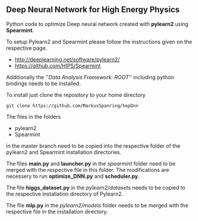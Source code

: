 Deep Neural Network for High Energy Physics
-----------

Python code to optimize Deep neural network created with **pylearn2** using **Spearmint**.

To setup Pylearn2 and Spearmint please follow the instructions given on the respective page.

-   http://deeplearning.net/software/pylearn2/
-   https://github.com/HIPS/Spearmint


Additionally the ''*Data Analysis Framework: ROOT*'' including python bindings needs to be installed.

To install just clone the repository to your home directory

	git clone https://github.com/MarkusSpanring/hepDnn

The files in the folders 
- pylearn2
- Spearmint

in the master branch need to be copied into the respective folder of the 
pylearn2 and Spearmint installation directories.

The files **main.py** and **launcher.py** in the *spearmint* folder need to be merged 
with the respective file in this folder. The modifications are necessery to run
**optimize_DNN.py** and **scheduler.py**.

The file **higgs_dataset.py** in the *pylearn2/datasets* needs to be copied to the
respective installation directory of Pylearn2.

The file **mlp.py** in the *pylearn2/models* folder needs to be merged with 
the respective file in the installation directory.
